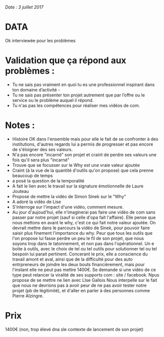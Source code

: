*Date : 3 juillet 2017*

# DATA
Ok interviewée pour les problèmes

# Validation que ça répond aux problèmes :  
- Tu ne sais pas vraiment en quoi tu es une professionnel inspirant dans ton domaine d’activité - 
- Tu ne sais pas présenter ton projet autrement que par l’offre ou le service ou le problème auquel il répond. 
- Tu n'as pas les compétences pour réaliser mes vidéos de com. 

# Notes :
- Histoire OK dans l'ensemble mais pour elle le fait de se confronter à des institutions, d'autres regards lui a permis de progresser 
et pas encore de s'éloigner des ses valeurs. 
- N'a pas encore "incarné" son projet et craint de perdre ses valeurs une fois qu'il sera plus "incarné"
- Trouve que se focusser sur le Why est une vraie valeur ajoutée
- Craint (à la vue de la quantité d'outils qu'on propose) que cela prenne beaucoup de temps
- a posé la question de la temporalité
- A fait le lien avec le travail sur la signature émotionnelle de Laure Jouteau
- Propose de mettre la vidéo de Simon Sinek sur le "Why"
- A adoré la vidéo de Lise
- S'interroge sur l'impact d'une vidéo, comment mesure. 
- Au jour d'aujoud'hui, elle n'imaginerai pas faire une vidéo de com sans passer par notre projet (sauf si celle d'opa fait l'affaire).
Elle pense que nous mettons en avant le why, c'est ce qui fait notre valeur ajoutée.
On devrait mettre dans le parcours la vidéo de Sinek, pour pouvoir faire saisir plus finement l'importance du why.
Peur que tous les outils que l'on propose lui fasse perdre un peu le fil de son projet, que nous soyons trop dans le tatonnement, et non pas dans l'opérationnel.
Un e boite à outils, avec le choix de tel ou tel outils pour solutionner tel ou tel bespoin lui parait pertinent.
Concerant le prix, elle a conscience du travail amont et aval, ainsi que de la difficulté pour des auto entrpreneurs de joindre les deux bouts financièrement, mais pour 
l'instant elle ne peut pas mettre 1400€.
Se demande si une vidéo de ce type peut relancer la viralité de ses supports com : site / facebook.
Npus propose de se mettre ne lien avec LIse Gallois
Nous interpelle sur le fait que nous ne devrions pas à avoir peur de ne pas avoir tester notre projet (pb de légitimité), et d'aller en parler à des personnes comme Pierre Alzingre.





# Prix
1400€ (non, trop élevé dna sle contexte de lancement de son projet)

